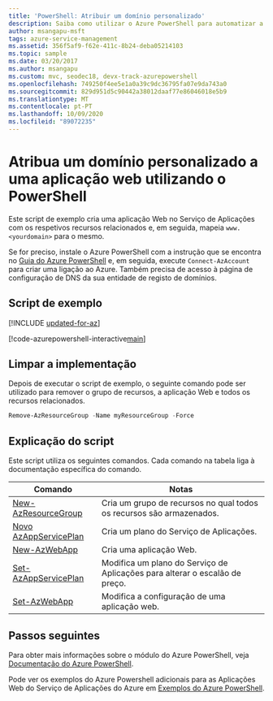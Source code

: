 ```yaml
---
title: 'PowerShell: Atribuir um domínio personalizado'
description: Saiba como utilizar o Azure PowerShell para automatizar a implementação e gestão do Serviço de Aplicações. Esta amostra mostra como atribuir um domínio personalizado a uma aplicação.
author: msangapu-msft
tags: azure-service-management
ms.assetid: 356f5af9-f62e-411c-8b24-deba05214103
ms.topic: sample
ms.date: 03/20/2017
ms.author: msangapu
ms.custom: mvc, seodec18, devx-track-azurepowershell
ms.openlocfilehash: 749250f4ee5e1a0a39c9dc36795fa07e9da743a0
ms.sourcegitcommit: 829d951d5c90442a38012daaf77e86046018e5b9
ms.translationtype: MT
ms.contentlocale: pt-PT
ms.lasthandoff: 10/09/2020
ms.locfileid: "89072235"
---
```

# <a name="assign-a-custom-domain-to-a-web-app-using-powershell"></a>Atribua um domínio personalizado a uma aplicação web utilizando o PowerShell

Este script de exemplo cria uma aplicação Web no Serviço de Aplicações com os respetivos recursos relacionados e, em seguida, mapeia `www.<yourdomain>` para o mesmo. 

Se for preciso, instale o Azure PowerShell com a instrução que se encontra no [Guia do Azure PowerShell](/powershell/azure/) e, em seguida, execute `Connect-AzAccount` para criar uma ligação ao Azure. Também precisa de acesso à página de configuração de DNS da sua entidade de registo de domínios.

## <a name="sample-script"></a>Script de exemplo

[!INCLUDE [updated-for-az](../../../includes/updated-for-az.md)]

[!code-azurepowershell-interactive[main](../../../powershell_scripts/app-service/map-custom-domain/map-custom-domain.ps1?highlight=1 "Assign a custom domain to a web app")]

## <a name="clean-up-deployment"></a>Limpar a implementação 

Depois de executar o script de exemplo, o seguinte comando pode ser utilizado para remover o grupo de recursos, a aplicação Web e todos os recursos relacionados.

```powershell
Remove-AzResourceGroup -Name myResourceGroup -Force
```

## <a name="script-explanation"></a>Explicação do script

Este script utiliza os seguintes comandos. Cada comando na tabela liga à documentação específica do comando.

| Comando | Notas |
|---|---|
| [New-AzResourceGroup](/powershell/module/az.resources/new-azresourcegroup) | Cria um grupo de recursos no qual todos os recursos são armazenados. |
| [Novo AzAppServicePlan](/powershell/module/az.websites/new-azappserviceplan) | Cria um plano do Serviço de Aplicações. |
| [New-AzWebApp](/powershell/module/az.websites/new-azwebapp) | Cria uma aplicação Web. |
| [Set-AzAppServicePlan](/powershell/module/az.websites/set-azappserviceplan) | Modifica um plano do Serviço de Aplicações para alterar o escalão de preço. |
| [Set-AzWebApp](/powershell/module/az.websites/set-azwebapp) | Modifica a configuração de uma aplicação web. |

## <a name="next-steps"></a>Passos seguintes

Para obter mais informações sobre o módulo do Azure PowerShell, veja [Documentação do Azure PowerShell](/powershell/azure/).

Pode ver os exemplos do Azure Powershell adicionais para as Aplicações Web do Serviço de Aplicações do Azure em [Exemplos do Azure PowerShell](../samples-powershell.md).
